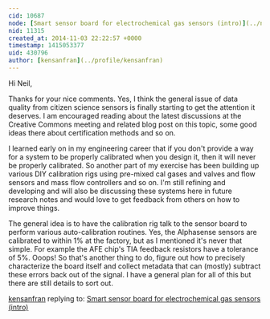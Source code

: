```yaml
---
cid: 10687
node: [Smart sensor board for electrochemical gas sensors (intro)](../notes/kensanfran/11-02-2014/smart-sensor-board-for-electrochemical-gas-sensors-intro)
nid: 11315
created_at: 2014-11-03 22:22:57 +0000
timestamp: 1415053377
uid: 430796
author: [kensanfran](../profile/kensanfran)
---
```


Hi Neil,

Thanks for your nice comments. Yes, I think the general issue of data quality from citizen science sensors is finally starting to get the attention it deserves. I am encouraged reading about the latest discussions at the Creative Commons meeting and related blog post on this topic, some good ideas there about certification methods and so on. 

I learned early on in my engineering career that if you don't provide a way for a system to be properly calibrated when you design it, then it will never be properly calibrated. So another part of my exercise has been building up various DIY calibration rigs using pre-mixed cal gases and valves and flow sensors and mass flow controllers and so on. I'm still refining and developing and will also be discussing these systems here in future research notes and would love to get feedback from others on how to improve things. 

The general idea is to have the calibration rig talk to the sensor board to perform various auto-calibration routines. Yes, the Alphasense sensors are calibrated to within 1% at the factory, but as I mentioned it's never that simple. For example the AFE chip's TIA feedback resistors have a tolerance of 5%. Ooops! So that's another thing to do, figure out how to precisely characterize the board itself and collect metadata that can (mostly) subtract these errors back out of the signal. I have a general plan for all of this but there are still details to sort out.

[kensanfran](../profile/kensanfran) replying to: [Smart sensor board for electrochemical gas sensors (intro)](../notes/kensanfran/11-02-2014/smart-sensor-board-for-electrochemical-gas-sensors-intro)

